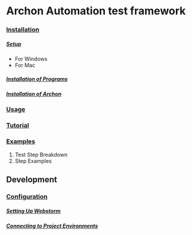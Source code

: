 # Archon Automation test framework

### [Installation](./manual/installation.html)
##### [Setup](./manual/installation.html#setup)
   - For Windows
   - For Mac

##### [Installation of Programs](./manual/installation.html#installation-of-programs)
##### [Installation of Archon](./manual/installation.html#installation-of-archon)

### [Usage](./manual/usage.html)

### [Tutorial](./manual/tutorial.html)

### [Examples](./manual/example.html)
1. Test Step Breakdown
2. Step Examples


## Development

### [Configuration](./manual/configuration.html)
##### [Setting Up Webstorm](./manual/configuration.html#setting-up-webstorm)
##### [Connecting to Project Environments](./manual/configuration.html#connecting-to-project-environments)


